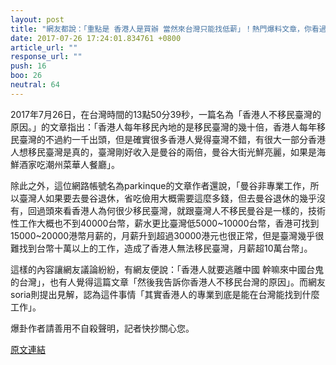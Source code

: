 ```yaml
---
layout: post
title: "網友都說：「重點是 香港人是買辦 當然來台灣只能找低薪」！熱門爆料文章，你看過了嗎？"
date: 2017-07-26 17:24:01.834761 +0800
article_url: ""
response_url: ""
push: 16
boo: 26
neutral: 64
---
```


2017年7月26日，在台灣時間的13點50分39秒，一篇名為「香港人不移民臺灣的原因。」的文章指出：「香港人每年移民內地的是移民臺灣的幾十倍，香港人每年移民臺灣的不過約一千出頭，但是確實很多香港人覺得臺灣不錯，有很大一部分香港人想移民臺灣是真的，臺灣剛好收入是曼谷的兩倍，曼谷大街光鮮亮麗，如果是海鮮酒家吃潮州菜華人餐廳」。

除此之外，這位網路帳號名為parkinque的文章作者還說，「曼谷非專業工作，所以臺灣人如果要去曼谷退休，省吃儉用大概需要這麼多錢，但去曼谷退休的幾乎沒有，回過頭來看香港人為何很少移民臺灣，就跟臺灣人不移民曼谷是一樣的，技術性工作大概也不到40000台幣，薪水更比臺灣低5000~10000台幣，香港可找到15000~20000港幣月薪的，月薪升到超過30000港元也很正常，但是臺灣幾乎很難找到台幣十萬以上的工作，造成了香港人無法移民臺灣，月薪超10萬台幣」。

這樣的內容讓網友議論紛紛，有網友便說：「香港人就要逃離中國 幹嘛來中國台鬼的台灣」，也有人覺得這篇文章「然後我告訴你香港人不移民台灣的原因」。而網友soria則提出見解，認為這件事情「其實香港人的專業到底是能在台灣能找到什麼工作」。

爆卦作者請善用不自殺聲明，記者快抄關心您。

<a href = "https://www.ptt.cc/bbs/Gossiping/M.1501048245.A.E66.html">原文連結</a>

